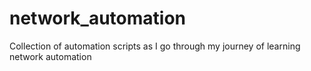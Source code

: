 # network_automation
Collection of automation scripts as I go through my journey of learning network automation
